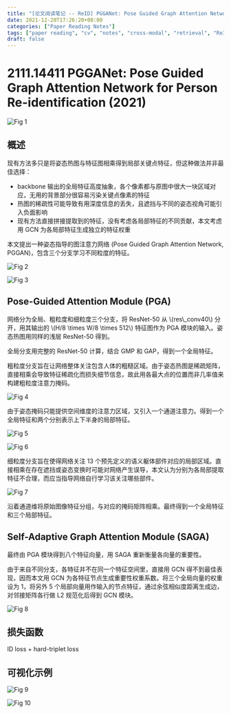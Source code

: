 ```yaml
---
title: "[论文阅读笔记 -- ReID] PGGANet: Pose Guided Graph Attention Network for ReID (2021)"
date: 2021-12-20T17:26:20+08:00
categories: ["Paper Reading Notes"]
tags: ["paper reading", "cv", "notes", "cross-modal", "retrieval", "ReID"]
draft: false
---
```


# 2111.14411 PGGANet: Pose Guided Graph Attention Network for Person Re-identification (2021)

![Fig 1](/images/2021/PRN138/1.png)

## 概述

现有方法多只是将姿态热图与特征图相乘得到局部关键点特征，但这种做法并非最佳选择：  
+ backbone 输出的全局特征高度抽象，各个像素都与原图中很大一块区域对应，无用的背景部分很容易污染关键点像素的特征
+ 热图的稀疏性可能导致有用深度信息的丢失，且遮挡与不同的姿态视角可能引入负面影响
+ 现有方法直接拼接提取到的特征，没有考虑各局部特征的不同贡献，本文考虑用 GCN 为各局部特征生成独立的特征权重

本文提出一种姿态指导的图注意力网络 (Pose Guided Graph Attention Network, PGGAN)，包含三个分支学习不同粒度的特征。  

![Fig 2](/images/2021/PRN138/2.png)

![Fig 3](/images/2021/PRN138/3.png)

## Pose-Guided Attention Module (PGA)

网络分为全局、粗粒度和细粒度三个分支，将 ResNet-50 从 \\(res\\\_conv40\\) 分开，用其输出的 \\(H/8 \times W/8 \times 512\\) 特征图作为 PGA 模块的输入。姿态热图用同样的浅层 ResNet-50 得到。  

全局分支用完整的 ResNet-50 计算，结合 GMP 和 GAP，得到一个全局特征。  

粗粒度分支旨在让网络整体关注包含人体的粗糙区域。由于姿态热图是稀疏矩阵，直接相乘会导致特征稀疏化而损失细节信息，故此用各最大点的位置而非几率值来构建粗粒度注意力掩码。  

![Fig 4](/images/2021/PRN138/4.png)

由于姿态掩码只能提供空间维度的注意力区域，又引入一个通道注意力。得到一个全局特征和两个分别表示上下半身的局部特征。  

![Fig 5](/images/2021/PRN138/5.png)

![Fig 6](/images/2021/PRN138/6.png)

细粒度分支旨在使得网络关注 13 个预先定义的语义躯体部件对应的局部区域。直接相乘在存在遮挡或姿态变换时可能对网络产生误导，本文认为分别为各局部提取特征不合理，而应当指导网络自行学习该关注哪些部件。    

![Fig 7](/images/2021/PRN138/7.png)

沿着通道维将原始图像特征分组，与对应的掩码矩阵相乘。最终得到一个全局特征和三个局部特征。  

## Self-Adaptive Graph Attention Module (SAGA)

最终由 PGA 模块得到八个特征向量，用 SAGA 重新衡量各向量的重要性。  

由于来自不同分支，各特征并不在同一个特征空间里，直接用 GCN 得不到最佳表现，因而本文用 GCN 为各特征节点生成重要性权重系数。将三个全局向量的权重设为 1，将另外 5 个局部向量用作输入的节点特征，通过余弦相似度距离生成边，对邻接矩阵各行做 L2 规范化后得到 GCN 模块。  

![Fig 8](/images/2021/PRN138/8.png)

## 损失函数
ID loss + hard-triplet loss  

## 可视化示例
![Fig 9](/images/2021/PRN138/9.png)

![Fig 10](/images/2021/PRN138/10.png)
